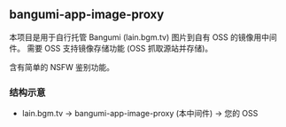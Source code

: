 ## bangumi-app-image-proxy
本项目是用于自行托管 Bangumi (lain.bgm.tv) 图片到自有 OSS 的镜像用中间件。
需要 OSS 支持镜像存储功能 (OSS 抓取源站并存储)。

含有简单的 NSFW 鉴别功能。

### 结构示意
* lain.bgm.tv -> bangumi-app-image-proxy (本中间件) -> 您的 OSS